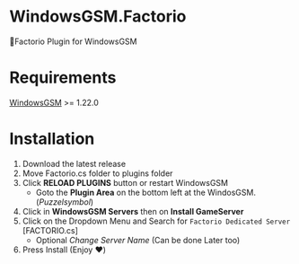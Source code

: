 # WindowsGSM.Factorio
🧩Factorio Plugin for WindowsGSM

# Requirements
[WindowsGSM](https://github.com/WindowsGSM/WindowsGSM) >= 1.22.0

# Installation

1. Download the latest release
2. Move Factorio.cs folder to plugins folder
3. Click **RELOAD PLUGINS** button or restart WindowsGSM
    - Goto the **Plugin Area** on the bottom left at the WindosGSM. (_Puzzelsymbol_)
4. Click in **WindowsGSM Servers** then on **Install GameServer**
5. Click on the Dropdown Menu and Search for `Factorio Dedicated Server` [FACTORIO.cs]
    - Optional _Change Server Name_ (Can be done Later too)
6. Press Install (Enjoy ❤️)
